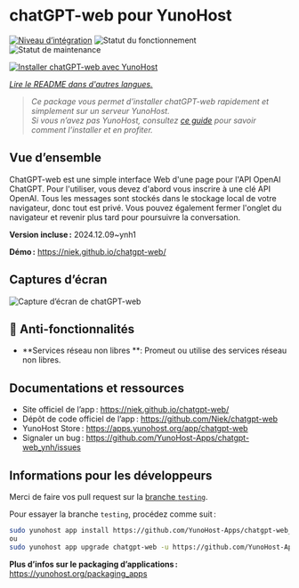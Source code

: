 <!--
Nota bene : ce README est automatiquement généré par <https://github.com/YunoHost/apps/tree/master/tools/readme_generator>
Il NE doit PAS être modifié à la main.
-->

# chatGPT-web pour YunoHost

[![Niveau d’intégration](https://apps.yunohost.org/badge/integration/chatgpt-web)](https://ci-apps.yunohost.org/ci/apps/chatgpt-web/)
![Statut du fonctionnement](https://apps.yunohost.org/badge/state/chatgpt-web)
![Statut de maintenance](https://apps.yunohost.org/badge/maintained/chatgpt-web)

[![Installer chatGPT-web avec YunoHost](https://install-app.yunohost.org/install-with-yunohost.svg)](https://install-app.yunohost.org/?app=chatgpt-web)

*[Lire le README dans d'autres langues.](./ALL_README.md)*

> *Ce package vous permet d’installer chatGPT-web rapidement et simplement sur un serveur YunoHost.*  
> *Si vous n’avez pas YunoHost, consultez [ce guide](https://yunohost.org/install) pour savoir comment l’installer et en profiter.*

## Vue d’ensemble

ChatGPT-web est une simple interface Web d'une page pour l'API OpenAI ChatGPT. Pour l'utiliser, vous devez d'abord vous inscrire à une clé API OpenAI. Tous les messages sont stockés dans le stockage local de votre navigateur, donc tout est privé. Vous pouvez également fermer l'onglet du navigateur et revenir plus tard pour poursuivre la conversation.

**Version incluse :** 2024.12.09~ynh1

**Démo :** <https://niek.github.io/chatgpt-web/>

## Captures d’écran

![Capture d’écran de chatGPT-web](./doc/screenshots/screenshot.png)

## :red_circle: Anti-fonctionnalités

- **Services réseau non libres **: Promeut ou utilise des services réseau non libres.

## Documentations et ressources

- Site officiel de l’app : <https://niek.github.io/chatgpt-web/>
- Dépôt de code officiel de l’app : <https://github.com/Niek/chatgpt-web>
- YunoHost Store : <https://apps.yunohost.org/app/chatgpt-web>
- Signaler un bug : <https://github.com/YunoHost-Apps/chatgpt-web_ynh/issues>

## Informations pour les développeurs

Merci de faire vos pull request sur la [branche `testing`](https://github.com/YunoHost-Apps/chatgpt-web_ynh/tree/testing).

Pour essayer la branche `testing`, procédez comme suit :

```bash
sudo yunohost app install https://github.com/YunoHost-Apps/chatgpt-web_ynh/tree/testing --debug
ou
sudo yunohost app upgrade chatgpt-web -u https://github.com/YunoHost-Apps/chatgpt-web_ynh/tree/testing --debug
```

**Plus d’infos sur le packaging d’applications :** <https://yunohost.org/packaging_apps>
